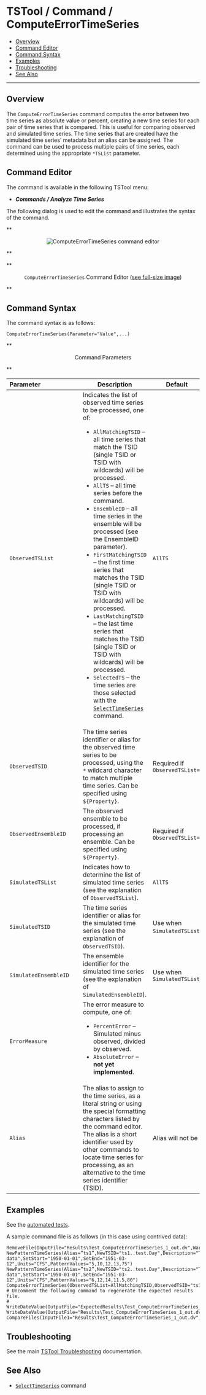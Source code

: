 # TSTool / Command / ComputeErrorTimeSeries #

*   [Overview](#overview)
*   [Command Editor](#command-editor)
*   [Command Syntax](#command-syntax)
*   [Examples](#examples)
*   [Troubleshooting](#troubleshooting)
*   [See Also](#see-also)

-------------------------

## Overview ##

The `ComputeErrorTimeSeries` command computes the error
between two time series as absolute value or percent,
creating a new time series for each pair of time series that is compared.
This is useful for comparing observed and simulated time series.
The time series that are created have the simulated time series’ metadata but an alias can be assigned.
The command can be used to process multiple pairs of time series,
each determined using the appropriate `*TSList` parameter.

## Command Editor ##

The command is available in the following TSTool menu:

*   ***Commands / Analyze Time Series***

The following dialog is used to edit the command and illustrates the syntax of the command.

**<p style="text-align: center;">
![ComputeErrorTimeSeries command editor](ComputeErrorTimeSeries.png)
</p>**

**<p style="text-align: center;">
`ComputeErrorTimeSeries` Command Editor (<a href="../ComputeErrorTimeSeries.png">see full-size image</a>)
</p>**

## Command Syntax ##

The command syntax is as follows:

```text
ComputeErrorTimeSeries(Parameter="Value",...)
```
**<p style="text-align: center;">
Command Parameters
</p>**

|**Parameter**&nbsp;&nbsp;&nbsp;&nbsp;&nbsp;&nbsp;&nbsp;&nbsp;&nbsp;&nbsp;&nbsp;&nbsp;&nbsp;&nbsp;&nbsp;&nbsp;&nbsp;&nbsp;&nbsp;&nbsp;&nbsp;&nbsp;|**Description**|**Default**&nbsp;&nbsp;&nbsp;&nbsp;&nbsp;&nbsp;&nbsp;&nbsp;&nbsp;&nbsp;&nbsp;&nbsp;&nbsp;&nbsp;&nbsp;&nbsp;&nbsp;&nbsp;&nbsp;&nbsp;&nbsp;&nbsp;&nbsp;&nbsp;&nbsp;&nbsp;&nbsp;|
|--------------|-----------------|-----------------|
|`ObservedTSList`|Indicates the list of observed time series to be processed, one of:<br><ul><li>`AllMatchingTSID` – all time series that match the TSID (single TSID or TSID with wildcards) will be processed.</li><li>`AllTS` – all time series before the command.</li><li>`EnsembleID` – all time series in the ensemble will be processed (see the EnsembleID parameter).</li><li>`FirstMatchingTSID` – the first time series that matches the TSID (single TSID or TSID with wildcards) will be processed.</li><li>`LastMatchingTSID` – the last time series that matches the TSID (single TSID or TSID with wildcards) will be processed.</li><li>`SelectedTS` – the time series are those selected with the [`SelectTimeSeries`](../SelectTimeSeries/SelectTimeSeries.md) command.</li></ul> | `AllTS` |
|`ObservedTSID`|The time series identifier or alias for the observed time series to be processed, using the `*` wildcard character to match multiple time series.  Can be specified using `${Property}`.|Required if `ObservedTSList=*TSID`|
|`ObservedEnsembleID`|The observed ensemble to be processed, if processing an ensemble. Can be specified using `${Property}`.|Required if `ObservedTSList=*EnsembleID`|
|`SimulatedTSList`|Indicates how to determine the list of simulated time series (see the explanation of `ObservedTSList`).|`AllTS`|
|`SimulatedTSID`|The time series identifier or alias for the simulated time series (see the explanation of `ObservedTSID`).|Use when `SimulatedTSList=*MatchingTSID`.
|`SimulatedEnsembleID`|The ensemble identifier for the simulated time series (see the explanation of `SimulatedEnsembleID`).|Use when `SimulatedTSList=EnsembleID`|
|`ErrorMeasure`|The error measure to compute, one of:<ul><li>`PercentError` – Simulated minus observed, divided by observed.</li><li>`AbsoluteError` – **not yet implemented**.</li></ul>||
|`Alias`|The alias to assign to the time series, as a literal string or using the special formatting characters listed by the command editor.  The alias is a short identifier used by other commands to locate time series for processing, as an alternative to the time series identifier (TSID).|Alias will not be assigned.|

## Examples ##

See the [automated tests](https://github.com/OpenCDSS/cdss-app-tstool-test/tree/master/test/commands/ComputeErrorTimeSeries).

A sample command file is as follows (in this case using contrived data):

```
RemoveFile(InputFile="Results\Test_ComputeErrorTimeSeries_1_out.dv",WarnIfMissing=False)
NewPatternTimeSeries(Alias=”ts1”,NewTSID="ts1..test.Day",Description="Test data",SetStart="1950-01-01",SetEnd="1951-03-12",Units="CFS",PatternValues="5,10,12,13,75")
NewPatternTimeSeries(Alias=”ts2”,NewTSID="ts2..test.Day",Description="Test data",SetStart="1950-01-01",SetEnd="1951-03-12",Units="CFS",PatternValues="6,12,14,11.5,80")
ComputeErrorTimeSeries(ObservedTSList=AllMatchingTSID,ObservedTSID="ts1",SimulatedTSList=AllMatchingTSID,SimulatedTSID="ts2",ErrorMeasure=PercentError)
# Uncomment the following command to regenerate the expected results file.
# WriteDateValue(OutputFile="ExpectedResults\Test_ComputeErrorTimeSeries_1_out.dv")
WriteDateValue(OutputFile="Results\Test_ComputeErrorTimeSeries_1_out.dv")
CompareFiles(InputFile1="Results\Test_ComputeErrorTimeSeries_1_out.dv",InputFile2="ExpectedResults\Test_ComputeErrorTimeSeries_1_out.dv",WarnIfDifferent=True)
```

## Troubleshooting ##

See the main [TSTool Troubleshooting](../../troubleshooting/troubleshooting.md) documentation.

## See Also ##

*   [`SelectTimeSeries`](../SelectTimeSeries/SelectTimeSeries.md) command
